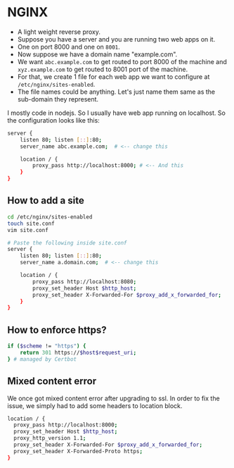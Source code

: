 # NGINX

- A light weight reverse proxy.
- Suppose you have a server and you are running two web apps on it. 
- One on port 8000 and one on `8001`. 
- Now suppose we have a domain name "example.com". 
- We want `abc.example.com` to get routed to port 8000 of the machine and `xyz.example.com` to get routed to 8001 port of the machine.
- For that, we create 1 file for each web app we want to configure at `/etc/nginx/sites-enabled`. 
- The file names could be anything. Let's just name them same as the sub-domain they represent.


I mostly code in nodejs. So I usually have web app running on localhost. So the configuration looks like this:

```bash
server {
    listen 80; listen [::]:80;
    server_name abc.example.com;  # <-- change this

    location / {
        proxy_pass http://localhost:8000; # <-- And this
    }
}
```

## How to add a site

```bash
cd /etc/nginx/sites-enabled
touch site.conf
vim site.conf

# Paste the following inside site.conf
server {
    listen 80; listen [::]:80;
    server_name a.domain.com;  # <-- change this

    location / {
        proxy_pass http://localhost:8080;
        proxy_set_header Host $http_host;
        proxy_set_header X-Forwarded-For $proxy_add_x_forwarded_for;
    }
}
```

## How to enforce https?

```bash
if ($scheme != "https") {
    return 301 https://$host$request_uri;
} # managed by Certbot
```

## Mixed content error

We once got mixed content error after upgrading to ssl. In order to fix the issue, we simply had to add some headers to location block.

```bash
location / {
  proxy_pass http://localhost:8000;
  proxy_set_header Host $http_host;
  proxy_http_version 1.1;
  proxy_set_header X-Forwarded-For $proxy_add_x_forwarded_for;
  proxy_set_header X-Forwarded-Proto https;
}
```
